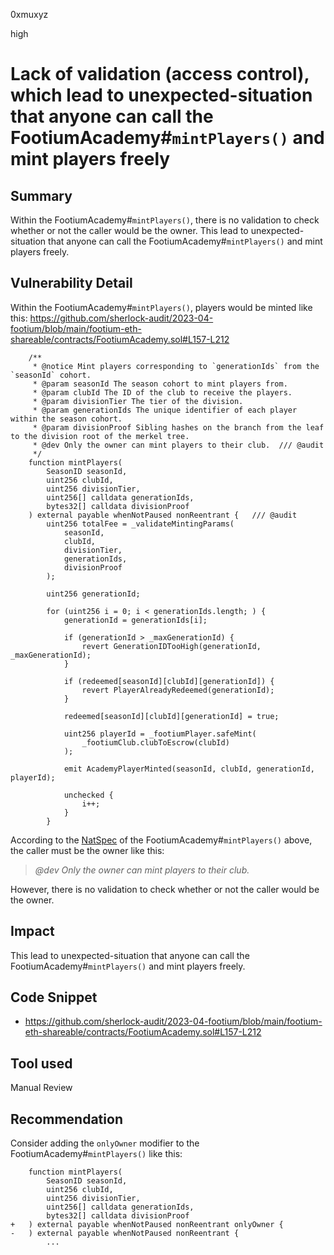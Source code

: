 0xmuxyz

high

# Lack of validation (access control), which lead to unexpected-situation that anyone can call the FootiumAcademy#`mintPlayers()` and mint players freely

## Summary
Within the FootiumAcademy#`mintPlayers()`, there is no validation to check whether or not the caller would be the owner. 
This lead to unexpected-situation that anyone can call the FootiumAcademy#`mintPlayers()` and mint players freely. 

## Vulnerability Detail
Within the FootiumAcademy#`mintPlayers()`, players would be minted like this:
https://github.com/sherlock-audit/2023-04-footium/blob/main/footium-eth-shareable/contracts/FootiumAcademy.sol#L157-L212
```solidity
    /**
     * @notice Mint players corresponding to `generationIds` from the `seasonId` cohort.
     * @param seasonId The season cohort to mint players from.
     * @param clubId The ID of the club to receive the players.
     * @param divisionTier The tier of the division.
     * @param generationIds The unique identifier of each player within the season cohort.
     * @param divisionProof Sibling hashes on the branch from the leaf to the division root of the merkel tree.
     * @dev Only the owner can mint players to their club.  /// @audit
     */
    function mintPlayers(
        SeasonID seasonId,
        uint256 clubId,
        uint256 divisionTier,
        uint256[] calldata generationIds,
        bytes32[] calldata divisionProof
    ) external payable whenNotPaused nonReentrant {   /// @audit
        uint256 totalFee = _validateMintingParams( 
            seasonId,
            clubId,
            divisionTier,
            generationIds,
            divisionProof
        );

        uint256 generationId;

        for (uint256 i = 0; i < generationIds.length; ) {
            generationId = generationIds[i];

            if (generationId > _maxGenerationId) {
                revert GenerationIDTooHigh(generationId, _maxGenerationId);
            }

            if (redeemed[seasonId][clubId][generationId]) {
                revert PlayerAlreadyRedeemed(generationId);
            }

            redeemed[seasonId][clubId][generationId] = true;

            uint256 playerId = _footiumPlayer.safeMint(
                _footiumClub.clubToEscrow(clubId)
            );

            emit AcademyPlayerMinted(seasonId, clubId, generationId, playerId);

            unchecked {
                i++;
            }
        }
```

According to the [NatSpec](https://github.com/sherlock-audit/2023-04-footium/blob/main/footium-eth-shareable/contracts/FootiumAcademy.sol#L164) of the FootiumAcademy#`mintPlayers()` above, the caller must be the owner like this:
> _@dev Only the owner can mint players to their club._

However, there is no validation to check whether or not the caller would be the owner. 

## Impact
This lead to unexpected-situation that anyone can call the FootiumAcademy#`mintPlayers()` and mint players freely. 

## Code Snippet
- https://github.com/sherlock-audit/2023-04-footium/blob/main/footium-eth-shareable/contracts/FootiumAcademy.sol#L157-L212

## Tool used
Manual Review

## Recommendation
Consider adding the `onlyOwner` modifier to the FootiumAcademy#`mintPlayers()` like this:
```solidity
    function mintPlayers(
        SeasonID seasonId,
        uint256 clubId,
        uint256 divisionTier,
        uint256[] calldata generationIds,
        bytes32[] calldata divisionProof
+   ) external payable whenNotPaused nonReentrant onlyOwner {
-   ) external payable whenNotPaused nonReentrant {
        ...
```